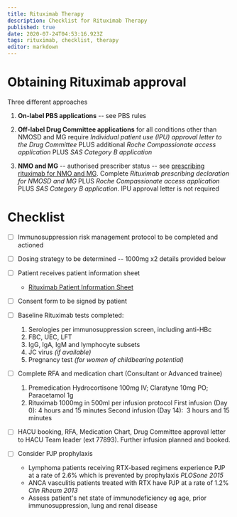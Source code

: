 ```yaml
---
title: Rituximab Therapy
description: Checklist for Rituximab Therapy
published: true
date: 2020-07-24T04:53:16.923Z
tags: rituximab, checklist, therapy
editor: markdown
---
```


# Obtaining Rituximab approval
Three different approaches

1. **On-label PBS applications** -- see PBS rules

2. **Off-label Drug Committee applications** for all conditions other than NMOSD and MG require *Individual patient use (IPU) approval letter to the Drug Committee* PLUS additional *Roche Compassionate access application* PLUS *SAS Category B application*
3. **NMO and MG** -- authorised prescriber status -- see [prescribing rituximab for NMO and MG](/rituximab/offlabel-nmo-and-mg). Complete *Rituximab prescribing declaration for NMOSD and MG* PLUS *Roche Compassionate access application* PLUS *SAS Category B application*. IPU approval letter is not required

# Checklist

- [ ] Immunosuppression risk management protocol to be completed and actioned
- [ ] Dosing strategy to be determined -- 1000mg x2 details provided below
- [ ] Patient receives patient information sheet
	- [Rituximab Patient Information Sheet](/patient-info/rituximab)
- [ ] Consent form to be signed by patient
- [ ] Baseline Rituximab tests completed:

	1. Serologies per immunosuppression screen, including anti-HBc
	2. FBC, UEC, LFT
	3. IgG, IgA, IgM and lymphocyte subsets
	4. JC virus *(if available)*
	5. Pregnancy test *(for women of childbearing potential)*

- [ ] Complete RFA and medication chart (Consultant or Advanced trainee)
	1. Premedication
		Hydrocortisone 100mg IV; Claratyne 10mg PO; Paracetamol 1g
	2. Rituximab 1000mg in 500ml per infusion protocol
		First infusion (Day 0): 4 hours and 15 minutes
		Second infusion (Day 14):  3 hours and 15 minutes
- [ ] HACU booking, RFA, Medication Chart, Drug Committee approval letter to HACU Team leader (ext 77893). Further infusion planned and booked.
- [ ] Consider PJP prophylaxis

	- Lymphoma patients receiving RTX-based regimens experience PJP at a rate of 2.6% which is prevented by prophylaxis *PLOSone 2015*
	- ANCA vasculitis patients treated with RTX have PJP at a rate of 1.2% *Clin Rheum 2013*
	- Assess patient's net state of immunodeficiency eg age, prior immunosuppression, lung and renal disease